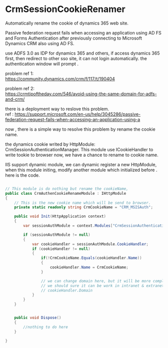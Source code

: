 # CrmSessionCookieRenamer
Automatically rename the cookie of dynamics 365 web site.



Passive federation request fails when accessing an application using AD FS and Forms Authentication after previously connecting to Microsoft Dynamics CRM also using AD FS.


use ADFS 3.0 as IDP for dynamics 365 and others, 
if access dynamics 365 first, then redirect to other sso site, it can not login automatically. 
the authentication window will prompt .

problem ref 1:   
https://community.dynamics.com/crm/f/117/t/190404

problem ref 2:    
https://crmtipoftheday.com/546/avoid-using-the-same-domain-for-adfs-and-crm/


there is a deployment way to reslove this problem.     
ref : https://support.microsoft.com/en-us/help/3045286/passive-federation-request-fails-when-accessing-an-application-using-a


now , there is a simple way to resolve this problem by rename the cookie name. 

the dynamics cookie writed by HttpModule: CrmSessionAuthenticationManager.
This module use ICookieHandler to write tookie to browser
now, we have a chance to rename to cookie name.


IIS support dynamic module, we can dynamic register a new HttpModule,
when this module initing, modify another module which initialized before .
here is the code.


``` csharp

// This module is do nothing but rename the cookieName, 
public class CrmAuthenCookieRenameModule : IHttpModule
{
	// This is the new cookie name which will be send to browser.
	private static readonly string CrmCookieName = "CRM_MSISAuth";

	public void Init(HttpApplication context)
	{
		var sessionAuthModule = context.Modules["CrmSessionAuthenticationManager"] as SessionAuthenticationModule;

		if (sessionAuthModule != null)
		{
			var cookieHandler = sessionAuthModule.CookieHandler;
			if (cookieHandler != null)
			{
				if(!CrmCookieName.Equals(cookieHandler.Name))
				{
					cookieHandler.Name = CrmCookieName;						
				}

				// we can change domain here, but it will be more complex to get the domain name.
				// we should sure it can be work in intranet & extranet ...
				// cookieHandler.Domain
			}
		}
	}


	public void Dispose()
	{
		//nothing to do here
	}

}

```
